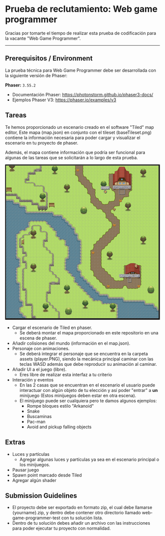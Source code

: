 # Prueba de reclutamiento: Web game programmer

Gracias por tomarte el tiempo de realizar esta prueba de codificación para la vacante "Web Game Programmer".

----

## Prerequisitos / Environment


La prueba técnica para Web Game Programmer debe ser desarrollada con la siguiente versión de Phaser:

  **Phaser:** `3.55.2`
  - Documentación Phaser: https://photonstorm.github.io/phaser3-docs/
  - Ejemplos Phaser V3: https://phaser.io/examples/v3

## Tareas

Te hemos proporcionado un escenario creado en el software "Tiled" map editor, Este mapa (map.json) en conjunto con el tileset (baseTileset.png) contiene la información necesaria para poder cargar y visualizar el escenario en tu proyecto de phaser.

Además, el mapa contiene información que podría ser funcional para algunas de las tareas que se solicitarán a lo largo de esta prueba.

<img src="https://github.com/jesgonzalezGC/Prueba-Web-Game-Programmer/blob/main/assets/MapReference.PNG" width="700" />

- Cargar el escenario de Tiled en phaser.
  - Se deberá montar el mapa proporcionado en este repositorio en una escena de phaser.
- Añadir colisiones del mundo (información en el map.json).
- Personaje con animaciones.
  - Se deberá integrar el personaje que se encuentra en la carpeta assets (player.PNG), siendo la mecánica principal caminar con las teclas WASD además que debe reproducir su animación al caminar.
- Añadir UI a el juego (libre).
  - Eres libre de realizar esta interfaz a tu criterio
- Interación y eventos
  - En las 2 casas que se encuentran en el escenario el usuario puede interactuar con algún objeto de tu elección y así poder "entrar" a <b>un</b> minijuego (Estos minijuegos deben estar en otra escena).
  - El minijuego puede ser cualquiera pero te damos algunos ejemplos: 
    - Rompe bloques estilo "Arkanoid"
    - Snake
    - Buscaminas
    - Pac-man
    - Avoid and pickup falling objects

## Extras
- Luces y partículas
  - Agregar algunas luces y partículas ya sea en el escenario principal o los minijuegos.
- Pausar juego
- Spawn point marcado desde Tiled
- Agregar algún shader 

## Submission Guidelines
* El proyecto debe ser exportado en formato zip, el cual debe llamarse {yourname}.zip, y dentro debe contener otro directorio llamado web-game-programmer-test con tu solución lista.
* Dentro de tu solución debes añadir un archivo con las instrucciones para poder ejecutar tu proyecto con normalidad.

